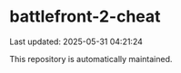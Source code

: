# battlefront-2-cheat

Last updated: 2025-05-31 04:21:24

This repository is automatically maintained.
